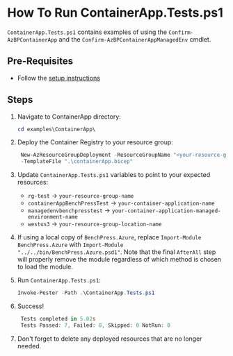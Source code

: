 # How To Run ContainerApp.Tests.ps1

`ContainerApp.Tests.ps1` contains examples of using the `Confirm-AzBPContainerApp` and the
`Confirm-AzBPContainerAppManagedEnv` cmdlet.

## Pre-Requisites

- Follow the [setup instructions](../README.md)

## Steps

1. Navigate to ContainerApp directory:

   ```Powershell
   cd examples\ContainerApp\
   ```

1. Deploy the Container Registry to your resource group:

   ```Powershell
    New-AzResourceGroupDeployment -ResourceGroupName "<your-resource-group-name>"`
    -TemplateFile ".\containerApp.bicep"
   ```

1. Update `ContainerApp.Tests.ps1` variables to point to your expected resources:

   - `rg-test`                    -> `your-resource-group-name`
   - `containerAppBenchPressTest` -> `your-container-application-name`
   - `managedenvbenchpresstest`   -> `your-container-application-managed-environment-name`
   - `westus3`                    -> `your-resource-group-location-name`

1. If using a local copy of `BenchPress.Azure`, replace `Import-Module BenchPress.Azure` with
`Import-Module "../../bin/BenchPress.Azure.psd1"`. Note that the final `AfterAll` step will properly remove the module
regardless of which method is chosen to load the module.

1. Run `ContainerApp.Tests.ps1`:

   ```Powershell
   Invoke-Pester -Path .\ContainerApp.Tests.ps1
   ```

1. Success!

   ```Powershell
    Tests completed in 5.02s
    Tests Passed: 7, Failed: 0, Skipped: 0 NotRun: 0
   ```

1. Don't forget to delete any deployed resources that are no longer needed.
